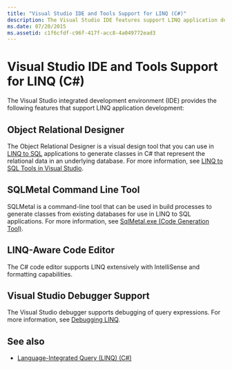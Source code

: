 ```yaml
---
title: "Visual Studio IDE and Tools Support for LINQ (C#)"
description: The Visual Studio IDE features support LINQ application development, such as Object Relational Designer, SQLMetal tool, LINQ-Aware code editor, and Debugger.
ms.date: 07/20/2015
ms.assetid: c1f6cfdf-c96f-417f-acc8-4a049772ead3
---
```

# Visual Studio IDE and Tools Support for LINQ (C#)
The Visual Studio integrated development environment (IDE) provides the following features that support LINQ application development:  
  
## Object Relational Designer  
 The Object Relational Designer is a visual design tool that you can use in [LINQ to SQL](../../../../framework/data/adonet/sql/linq/index.md) applications to generate classes in C# that represent the relational data in an underlying database. For more information, see [LINQ to SQL Tools in Visual Studio](/visualstudio/data-tools/linq-to-sql-tools-in-visual-studio2).  
  
## SQLMetal Command Line Tool  
 SQLMetal is a command-line tool that can be used in build processes to generate classes from existing databases for use in LINQ to SQL  applications. For more information, see [SqlMetal.exe (Code Generation Tool)](../../../../framework/tools/sqlmetal-exe-code-generation-tool.md).  
  
## LINQ-Aware Code Editor  
 The C# code editor supports LINQ extensively with IntelliSense and formatting capabilities.  
  
## Visual Studio Debugger Support  
 The Visual Studio debugger supports debugging of query expressions. For more information, see [Debugging LINQ](/visualstudio/debugger/debugging-linq).  
  
## See also

- [Language-Integrated Query (LINQ) (C#)](./index.md)
